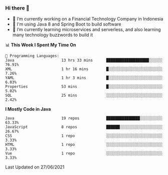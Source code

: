 ### Hi there 👋

<!--
**mazzama/mazzama** is a ✨ _special_ ✨ repository because its `README.md` (this file) appears on your GitHub profile.

Here are some ideas to get you started:

- 🔭 I’m currently working on ...
- 🌱 I’m currently learning ...
- 👯 I’m looking to collaborate on ...
- 🤔 I’m looking for help with ...
- 💬 Ask me about ...
- 📫 How to reach me: ...
- 😄 Pronouns: ...
- ⚡ Fun fact: ...
-->

- 🔭 I’m currently working on a Financial Technology Company in Indonesia
- :gun: I'm using Java 8 and Spring Boot to build software
- 🌱 I’m currently learning microservices and serverless, and also learning many technology buzzwords to build it

<!--START_SECTION:waka-->
📊 **This Week I Spent My Time On** 

```text
💬 Programming Languages: 
Java                     13 hrs 33 mins      ███████████████████░░░░░░   76.91% 
XML                      1 hr 16 mins        █░░░░░░░░░░░░░░░░░░░░░░░░   7.26% 
YAML                     1 hr 3 mins         █░░░░░░░░░░░░░░░░░░░░░░░░   6.03% 
Properties               53 mins             █░░░░░░░░░░░░░░░░░░░░░░░░   5.02% 
SQL                      25 mins             ░░░░░░░░░░░░░░░░░░░░░░░░░   2.42%

```

**I Mostly Code in Java** 

```text
Java                     19 repos            ███████████████░░░░░░░░░░   63.33% 
JavaScript               8 repos             ██████░░░░░░░░░░░░░░░░░░░   26.67% 
CSS                      1 repo              ░░░░░░░░░░░░░░░░░░░░░░░░░   3.33% 
HTML                     1 repo              ░░░░░░░░░░░░░░░░░░░░░░░░░   3.33% 
Vue                      1 repo              ░░░░░░░░░░░░░░░░░░░░░░░░░   3.33%

```



 Last Updated on 27/06/2021
<!--END_SECTION:waka-->